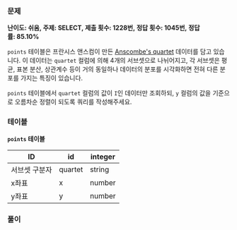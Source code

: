### 문제

**난이도: 쉬움, 주제: SELECT, 제출 횟수: 1228번, 정답 횟수: 1045번, 정답률: 85.10%**

`points` 테이블은 프란시스 앤스컴이 만든 [Anscombe's quartet](https://en.wikipedia.org/wiki/Anscombe%27s_quartet) 데이터를 담고 있습니다. 이 데이터는 `quartet` 컬럼에 의해 4개의 서브셋으로 나뉘어지고, 각 서브셋은 평균, 표본 분산, 상관계수 등이 거의 동일하나 데이터의 분포를 시각화하면 전혀 다른 분포를 가지는 특징이 있습니다.

`points` 테이블에서 `quartet` 컬럼의 값이 `I`인 데이터만 조회하되, `y` 컬럼의 값을 기준으로 오름차순 정렬이 되도록 쿼리를 작성해주세요.

### 테이블

**`points` 테이블**

| ID | id | integer |
| --- | --- | --- |
| 서브셋 구분자 | quartet | string |
| x좌표 | x | number |
| y좌표 | y | number |

### 풀이


```sql

```
